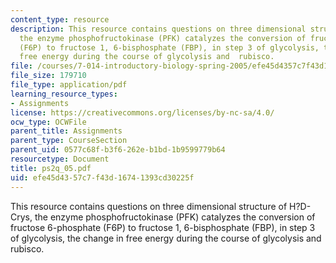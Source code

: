 ```yaml
---
content_type: resource
description: This resource contains questions on three dimensional structure of H?D-Crys,
  the enzyme phosphofructokinase (PFK) catalyzes the conversion of fructose 6-phosphate
  (F6P) to fructose 1, 6-bisphosphate (FBP), in step 3 of glycolysis, the change in
  free energy during the course of glycolysis and  rubisco.
file: /courses/7-014-introductory-biology-spring-2005/efe45d4357c7f43d16741393cd30225f_ps2q_05.pdf
file_size: 179710
file_type: application/pdf
learning_resource_types:
- Assignments
license: https://creativecommons.org/licenses/by-nc-sa/4.0/
ocw_type: OCWFile
parent_title: Assignments
parent_type: CourseSection
parent_uid: 0577c68f-b3f6-262e-b1bd-1b9599779b64
resourcetype: Document
title: ps2q_05.pdf
uid: efe45d43-57c7-f43d-1674-1393cd30225f
---
```

This resource contains questions on three dimensional structure of H?D-Crys, the enzyme phosphofructokinase (PFK) catalyzes the conversion of fructose 6-phosphate (F6P) to fructose 1, 6-bisphosphate (FBP), in step 3 of glycolysis, the change in free energy during the course of glycolysis and  rubisco.